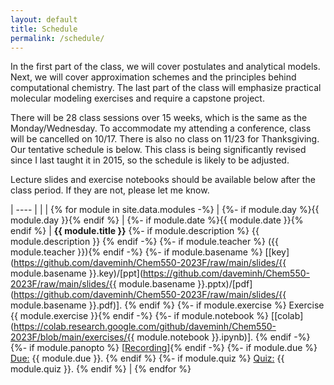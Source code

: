 ```yaml
---
layout: default
title: Schedule
permalink: /schedule/
---
```



In the first part of the class, we will cover postulates and analytical models. Next, we will cover approximation schemes and the principles behind computational chemistry. The last part of the class will emphasize practical molecular modeling exercises and require a capstone project.

There will be 28 class sessions over 15 weeks, which is the same as the Monday/Wednesday. To accommodate my attending a conference, class will be cancelled on 10/17. There is also no class on 11/23 for Thanksgiving. Our tentative schedule is below. This class is being significantly revised since I last taught it in 2015, so the schedule is likely to be adjusted.

Lecture slides and exercise notebooks should be available below after the class period. If they are not, please let me know.

| ---- | | |
{% for module in site.data.modules -%} |
{%- if module.day %}{{ module.day }}{% endif %} |
{%- if module.date %}{{ module.date }}{% endif %} | <b>{{ module.title }}</b>
{%- if module.description %} {{ module.description }} {% endif -%}
{%- if module.teacher %} ({{ module.teacher }}){% endif -%}
{%- if module.basename %} [[key](https://github.com/daveminh/Chem550-2023F/raw/main/slides/{{ module.basename }}.key)/[ppt](https://github.com/daveminh/Chem550-2023F/raw/main/slides/{{ module.basename }}.pptx)/[pdf](https://github.com/daveminh/Chem550-2023F/raw/main/slides/{{ module.basename }}.pdf)]. {% endif %}
{%- if module.exercise %} Exercise {{ module.exercise }}{% endif -%}
{%- if module.notebook %} [[colab](https://colab.research.google.com/github/daveminh/Chem550-2023F/blob/main/exercises/{{ module.notebook }}.ipynb)]. {% endif -%}
{%- if module.panopto %} [[Recording](https://iit.hosted.panopto.com/Panopto/Pages/Viewer.aspx?id={{module.panopto}})]{% endif -%}
{%- if module.due %} <u>Due:</u> {{ module.due }}. {% endif %}
{%- if module.quiz %} <u>Quiz:</u> {{ module.quiz }}. {% endif %} |
{% endfor %}
